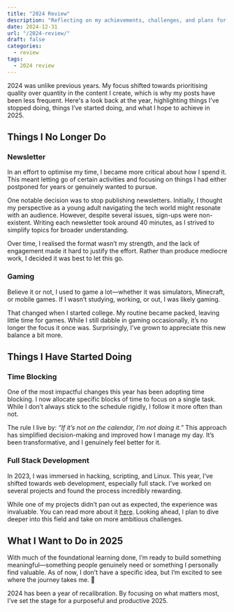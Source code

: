 ```yaml
---
title: "2024 Review"
description: "Reflecting on my achievements, challenges, and plans for the year ahead."
date: 2024-12-31
url: "/2024-review/"
draft: false
categories: 
  - review
tags:
  - 2024 review
---
```


2024 was unlike previous years. My focus shifted towards prioritising quality over quantity in the content I create, which is why my posts have been less frequent. Here's a look back at the year, highlighting things I’ve stopped doing, things I’ve started doing, and what I hope to achieve in 2025.

## Things I No Longer Do

### Newsletter  
In an effort to optimise my time, I became more critical about how I spend it. This meant letting go of certain activities and focusing on things I had either postponed for years or genuinely wanted to pursue.  

One notable decision was to stop publishing newsletters. Initially, I thought my perspective as a young adult navigating the tech world might resonate with an audience. However, despite several issues, sign-ups were non-existent. Writing each newsletter took around 40 minutes, as I strived to simplify topics for broader understanding.  

Over time, I realised the format wasn’t my strength, and the lack of engagement made it hard to justify the effort. Rather than produce mediocre work, I decided it was best to let this go.

### Gaming  
Believe it or not, I used to game a lot—whether it was simulators, Minecraft, or mobile games. If I wasn’t studying, working, or out, I was likely gaming.  

That changed when I started college. My routine became packed, leaving little time for games. While I still dabble in gaming occasionally, it’s no longer the focus it once was. Surprisingly, I’ve grown to appreciate this new balance a bit more.

## Things I Have Started Doing

### Time Blocking  
One of the most impactful changes this year has been adopting time blocking. I now allocate specific blocks of time to focus on a single task. While I don’t always stick to the schedule rigidly, I follow it more often than not.  

The rule I live by: *“If it’s not on the calendar, I’m not doing it.”* This approach has simplified decision-making and improved how I manage my day. It’s been transformative, and I genuinely feel better for it.

### Full Stack Development  
In 2023, I was immersed in hacking, scripting, and Linux. This year, I’ve shifted towards web development, especially full stack. I’ve worked on several projects and found the process incredibly rewarding.  

While one of my projects didn’t pan out as expected, the experience was invaluable. You can read more about it [here](/why-i-left-startup-journey/). Looking ahead, I plan to dive deeper into this field and take on more ambitious challenges.

## What I Want to Do in 2025  

With much of the foundational learning done, I’m ready to build something meaningful—something people genuinely need or something I personally find valuable. As of now, I don’t have a specific idea, but I’m excited to see where the journey takes me. 👀  

2024 has been a year of recalibration. By focusing on what matters most, I’ve set the stage for a purposeful and productive 2025.
